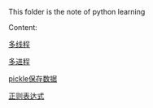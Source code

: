 This folder is the note of python learning

Content:

[多线程](https://github.com/songcmic/NoteBook/blob/master/python/multithread.md)

[多进程](https://github.com/songcmic/NoteBook/blob/master/python/multiprocessing.md)

[pickle保存数据](https://github.com/songcmic/NoteBook/blob/master/python/pickle.md)

[正则表达式](https://github.com/songcmic/NoteBook/blob/master/python/RegularExpression.md)
